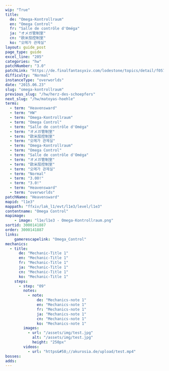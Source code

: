 ```yaml
---
wip: "True"
title:
  de: "Omega-Kontrollraum"
  en: "Omega Control"
  fr: "Salle de contrôle d'Oméga"
  ja: "オメガ管制室"
  cn: "欧米茄控制室"
  ko: "오메가 관제실"
layout: guide_post
page_type: guide
excel_line: "205"
categories: "hw"
patchNumber: "3.0"
patchLink: "https://de.finalfantasyxiv.com/lodestone/topics/detail/f0575b82a639492e5a70e34d823d77bddcb7f686"
difficulty: "Normal"
instanceType: "overworlds"
date: "2015.06.23"
slug: "omega-kontrollraum"
previous_slug: "/hw/herz-des-schoepfers"
next_slug: "/hw/matoyas-hoehle"
terms:
  - term: "Heavensward"
  - term: "HW"
  - term: "Omega-Kontrollraum"
  - term: "Omega Control"
  - term: "Salle de contrôle d'Oméga"
  - term: "オメガ管制室"
  - term: "欧米茄控制室"
  - term: "오메가 관제실"
  - term: "Omega-Kontrollraum"
  - term: "Omega Control"
  - term: "Salle de contrôle d'Oméga"
  - term: "オメガ管制室"
  - term: "欧米茄控制室"
  - term: "오메가 관제실"
  - term: "Normal"
  - term: "3.00!"
  - term: "3.0!"
  - term: "Heavensward"
  - term: "overworlds"
patchName: "Heavensward"
mapid: "l1e3"
mappath: "ffxiv/lak_l1/evt/l1e3/level/l1e3"
contentname: "Omega Control"
mapimage:
    - image: "l1e/l1e3 - Omega-Kontrollraum.png"
sortid: 3000141887
order: 3000141887
links:
    gamerescapelink: "Omega_Control"
mechanics:
  - title:
      de: "Mechanic-Title 1"
      en: "Mechanic-Title 1"
      fr: "Mechanic-Title 1"
      ja: "Mechanic-Title 1"
      cn: "Mechanic-Title 1"
      ko: "Mechanic-Title 1"
    steps:
      - step: "09"
        notes:
          - note:
              de: "Mechanics-note 1"
              en: "Mechanics-note 1"
              fr: "Mechanics-note 1"
              ja: "Mechanics-note 1"
              cn: "Mechanics-note 1"
              ko: "Mechanics-note 1"
        images:
          - url: "/assets/img/test.jpg"
            alt: "/assets/img/test.jpg"
            height: "250px"
        videos:
          - url: "https&#58;//akurosia.de/upload/test.mp4"
bosses:
adds:
---
```

